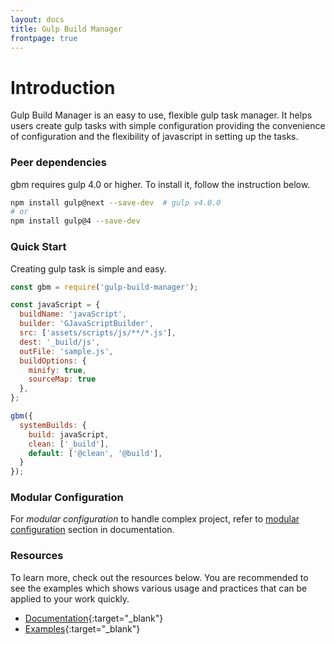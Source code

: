 ```yaml
---
layout: docs
title: Gulp Build Manager
frontpage: true
---
```

# Introduction
Gulp Build Manager is an easy to use, flexible gulp task manager. It helps users create gulp tasks with simple configuration providing the convenience of configuration and the flexibility of javascript in setting up the tasks.


### Peer dependencies
gbm requires gulp 4.0 or higher. To install it, follow the instruction below.

```bash
npm install gulp@next --save-dev  # gulp v4.0.0
# or
npm install gulp@4 --save-dev
```

### Quick Start
Creating gulp task is simple and easy.

```javascript
const gbm = require('gulp-build-manager');

const javaScript = {
  buildName: 'javaScript',
  builder: 'GJavaScriptBuilder',
  src: ['assets/scripts/js/**/*.js'],
  dest: '_build/js',
  outFile: 'sample.js',
  buildOptions: {
    minify: true,
    sourceMap: true
  },
};

gbm({
  systemBuilds: {
    build: javaScript,
    clean: ['_build'],
    default: ['@clean', '@build'],
  }
});
```

### Modular Configuration
For *modular configuration* to handle complex project, refer to [modular configuration][2] section in documentation.<br>

### Resources
To learn more, check out the resources below. You are recommended to see the examples which shows various usage and practices that can be applied to your work quickly.
 
- [Documentation][0]{:target="_blank"}
- [Examples][1]{:target="_blank"}

[0]: {{site.url}}
[1]: {{site.repo}}/examples
[2]: {{site.url}}/resources/modular-configuration